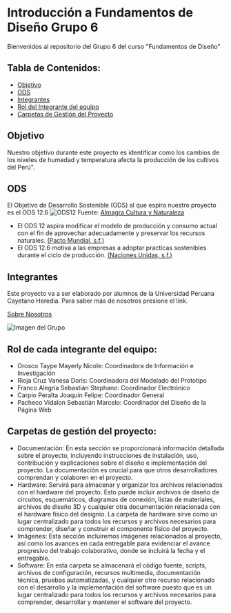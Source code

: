 ﻿# Introducción a Fundamentos de Diseño Grupo 6
Bienvenidos al repositorio del Grupo 6 del curso "Fundamentos de Diseño"

## Tabla de Contenidos:

 - [Objetivo](https://github.com/sebastianfranco1342/FundamentosdeDisenoGrupo6/blob/main/README.md#objetivo)
 - [ODS](https://github.com/sebastianfranco1342/FundamentosdeDisenoGrupo6/blob/main/README.md#ods)
 - [Integrantes](https://github.com/sebastianfranco1342/FundamentosdeDisenoGrupo6/blob/main/README.md#integrantes)
 - [Rol del Integrante del equipo](https://github.com/sebastianfranco1342/FundamentosdeDisenoGrupo6/blob/main/README.md#rol-de-cada-integrante-del-equipo)
 - [Carpetas de Gestión del Proyecto](https://github.com/sebastianfranco1342/FundamentosdeDisenoGrupo6/blob/main/README.md#carpetas-de-gesti%C3%B3n-del-proyecto)


## Objetivo
<div class=text-justify>
Nuestro objetivo durante este proyecto es identificar como los cambios de los niveles de humedad y temperatura afecta la producción de los cultivos del Perú".

## ODS
El Objetivo de Desarrollo Sostenible (ODS) al que espira nuestro proyecto es el ODS 12.6
![ODS12](https://github.com/sebastianfranco1342/FundamentosdeDisenoGrupo6/blob/main/Carpetas%20del%20Proyecto/Im%C3%A1genes/ODS12.JPG)
Fuente: [Almagra Cultura y Naturaleza](https://almagraculturaynaturaleza.blogspot.com/2019/03/metas-y-objetivos-de-la-agenda-2030_43.html)

- El ODS 12 aspira modificar el modelo de producción y consumo actual con el fin de aprovechar adecuadamente y preservar los recursos naturales. [(Pacto Mundial, s.f.)](https://github.com/sebastianfranco1342/FundamentosdeDisenoGrupo6/blob/main/Carpetas%20del%20Proyecto/Documentaci%C3%B3n/Bibliograf%C3%ADa.docx)
- El ODS 12.6 motiva a las empresas a adoptar practicas sostenibles durante el ciclo de producción. [(Naciones Unidas, s.f.)](https://github.com/sebastianfranco1342/FundamentosdeDisenoGrupo6/blob/main/Carpetas%20del%20Proyecto/Documentaci%C3%B3n/Bibliograf%C3%ADa.docx)


## Integrantes
Este proyecto va a ser elaborado por alumnos de la Universidad Peruana Cayetano Heredia. Para saber más de nosotros presione el link. 

[Sobre Nosotros](https://github.com/sebastianfranco1342/FundamentosdeDisenoGrupo6/blob/main/FdD/Entregables/Sobre_Nosotros.md)


![Imagen del Grupo](https://github.com/sebastianfranco1342/FundamentosdeDisenoGrupo6/blob/main/Carpetas%20del%20Proyecto/Im%C3%A1genes/fotogrupal.jpeg?raw=true)

## Rol de cada integrante del equipo:

- Orosco Taype Mayerly Nicole: Coordinadora de Información e Investigación
- Rioja Cruz Vanesa Doris: Coordinadora del Modelado del Prototipo
- Franco Alegria Sebastián Stephano: Coordinador Electrónico
- Carpio Peralta Joaquin Felipe: Coordinador General
- Pacheco Vidalon Sebastián Marcelo: Coordinador del Diseño de la Página Web

## Carpetas de gestión del proyecto:

 - Documentación: En esta sección se proporcionará información detallada sobre el proyecto, incluyendo instrucciones de instalación, uso, contribución y explicaciones sobre el diseño e implementación del proyecto. La documentación es crucial para que otros desarrolladores comprendan y colaboren en el proyecto.
 - Hardware: Servirá para almacenar y organizar los archivos relacionados con el hardware del proyecto. Esto puede incluir archivos de diseño de circuitos, esquemáticos, diagramas de conexión, listas de materiales, archivos de diseño 3D y cualquier otra documentación relacionada con el hardware físico del designio. La carpeta de hardware sirve como un lugar centralizado para todos los recursos y archivos necesarios para comprender, diseñar y construir el componente físico del proyecto.
 - Imágenes: Esta sección incluiremos imágenes relacionados al proyecto, así como los avances en cada entregable para evidenciar el avance progresivo del trabajo colaborativo, donde se incluirá la fecha y el entregable.
 - Software: En esta carpeta se almacenará el código fuente, scripts, archivos de configuración, recursos multimedia, documentación técnica, pruebas automatizadas, y cualquier otro recurso relacionado con el desarrollo y la implementación del software puesto que es un lugar centralizado para todos los recursos y archivos necesarios para comprender, desarrollar y mantener el software del proyecto.
</div>


